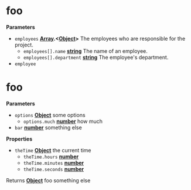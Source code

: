 # foo

**Parameters**

-   `employees` **[Array](https://developer.mozilla.org/en-US/docs/Web/JavaScript/Reference/Global_Objects/Array).&lt;[Object](https://developer.mozilla.org/en-US/docs/Web/JavaScript/Reference/Global_Objects/Object)>** The employees who are responsible for the project.
    -   `employees[].name` **[string](https://developer.mozilla.org/en-US/docs/Web/JavaScript/Reference/Global_Objects/String)** The name of an employee.
    -   `employees[].department` **[string](https://developer.mozilla.org/en-US/docs/Web/JavaScript/Reference/Global_Objects/String)** The employee's department.
-   `employee`  

# foo

**Parameters**

-   `options` **[Object](https://developer.mozilla.org/en-US/docs/Web/JavaScript/Reference/Global_Objects/Object)** some options
    -   `options.much` **[number](https://developer.mozilla.org/en-US/docs/Web/JavaScript/Reference/Global_Objects/Number)** how much
-   `bar` **[number](https://developer.mozilla.org/en-US/docs/Web/JavaScript/Reference/Global_Objects/Number)** something else

**Properties**

-   `theTime` **[Object](https://developer.mozilla.org/en-US/docs/Web/JavaScript/Reference/Global_Objects/Object)** the current time
    -   `theTime.hours` **[number](https://developer.mozilla.org/en-US/docs/Web/JavaScript/Reference/Global_Objects/Number)** 
    -   `theTime.minutes` **[number](https://developer.mozilla.org/en-US/docs/Web/JavaScript/Reference/Global_Objects/Number)** 
    -   `theTime.seconds` **[number](https://developer.mozilla.org/en-US/docs/Web/JavaScript/Reference/Global_Objects/Number)** 

Returns **[Object](https://developer.mozilla.org/en-US/docs/Web/JavaScript/Reference/Global_Objects/Object)** foo something else
